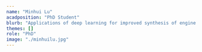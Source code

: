 ```yaml
---
name: "Minhui Lu"
acadposition: "PhD Student"
blurb: "Applications of deep learning for improved synthesis of engine sounds"
themes: []
role: "PhD"
image: "./minhuilu.jpg"
---
```

